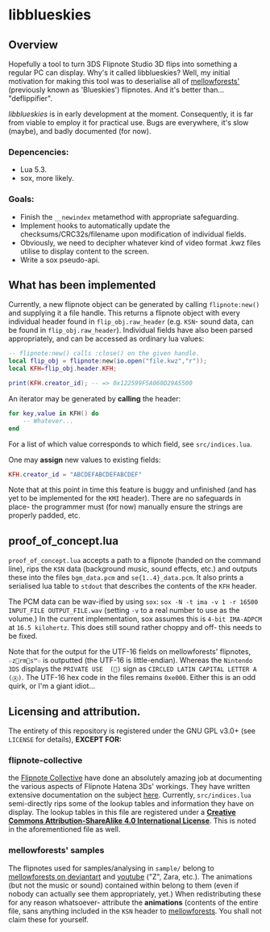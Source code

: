 # libblueskies
## Overview
Hopefully a tool to turn 3DS Flipnote Studio 3D flips into something a regular PC can display.
Why's it called libblueskies? Well, my initial motivation for making this tool was to deserialise all of [mellowforests'](http://mellowforests.deviantart.com/) (previously known as 'Blueskies') flipnotes. And it's better than... "deflippifier".

*libblueskies* is in early development at the moment. Consequently, it is
far from viable to employ it for practical use. Bugs are everywhere, it's
slow (maybe), and badly documented (for now).
### Depencencies:
- Lua 5.3.
- sox, more likely.

### Goals:
- Finish the `__newindex` metamethod with appropriate safeguarding.
- Implement hooks to automatically update the checksums/CRC32s/filename upon modification of individual fields.
- Obviously, we need to decipher whatever kind of video format .kwz files utilise to display content to the screen.
- Write a sox pseudo-api.
## What has been implemented
Currently, a new flipnote object can be generated by calling `flipnote:new()` and supplying it a file handle. This returns a flipnote
object with every individual header found in `flip_obj.raw_header` (e.g. `KSN`- sound data, can be found in `flip_obj.raw_header`).
Individual fields have also been parsed appropriately, and can be accessed as ordinary lua values:
```lua
-- flipnote:new() calls :close() on the given handle.
local flip_obj = flipnote:new(io.open("file.kwz","r"));
local KFH=flip_obj.header.KFH;

print(KFH.creator_id); -- => 0x122599F5A060D29A5500
```
An iterator may be generated by **calling** the header:
```lua
for key,value in KFH() do
	-- Whatever...
end
```
For a list of which value corresponds to which field, see `src/indices.lua`.

One may **assign** new values to existing fields:
```lua
KFH.creator_id = "ABCDEFABCDEFABCDEF"
```
Note that at this point in time this feature is buggy and unfinished (and
has yet to be implemented for the `KMI` header). There are no safeguards in
place- the programmer must (for now) manually ensure the strings are
properly padded, etc.
## proof_of_concept.lua
`proof_of_concept.lua` accepts a path to a flipnote (handed on the command line), rips the `KSN` data (background music, sound effects, etc.) and outputs these into the files `bgm_data.pcm` and `se{1..4}_data.pcm`. It also prints a serialised lua table to
`stdout` that describes the contents of the `KFH` header.

The PCM data can be wav-ified by using `sox`: `sox -N -t ima -v 1 -r 16500 INPUT_FILE OUTPUT_FILE.wav`
(setting `-v` to a real number to use as the volume.) In the current implementation, sox assumes this is `4-bit IMA-ADPCM` at
`16.5 kilohertz`. This does still sound rather choppy and off- this needs to be fixed.

Note that for the output for the UTF-16 fields on mellowforests' flipnotes, `☆zrms™☆`
is outputted (the UTF-16 is little-endian). Whereas the `Nintendo 3DS`
displays the `PRIVATE USE  ()` sign as `CIRCLED LATIN CAPITAL LETTER A
(Ⓐ)`. The UTF-16 hex code in the files remains `0xe000`. Either this is an
odd quirk, or I'm a giant idiot...
## Licensing and attribution.
The entirety of this repository is registered under the GNU GPL v3.0+ (see `LICENSE` for details), **EXCEPT FOR:**

### flipnote-collective
the [Flipnote Collective](http://github.com/Flipnote-Collective/) have done an absolutely amazing job at documenting the various aspects of Flipnote Hatena 3Ds'
workings. They have written extensive documentation on the subject [here](http://github.com/Flipnote-Collective/flipnote-studio-3d-docs).
Currently, `src/indices.lua` semi-directly rips some of the lookup tables and information they have on display. The lookup
tables in this file are registered under a [**Creative Commons Attribution-ShareAlike 4.0 International License**](https://creativecommons.org/licenses/by-sa/4.0/).
This is noted in the aforementioned file as well.

### mellowforests' samples
The flipnotes used for samples/analysing in `sample/` belong to [mellowforests on deviantart](http://mellowforests.deviantart.com/)
and [youtube](https://www.youtube.com/user/Blueskiez14) ("Z", Zara, etc.). The animations (but not the music or sound) contained within belong to them (even if nobody can actually see them
appropriately, yet.) When redistributing these for any reason whatsoever- attribute the
__animations__ (contents of the entire file, sans anything included in the `KSN` header to [mellowforests](http://mellowforests.deviantart.com/).
You shall not claim these for yourself.